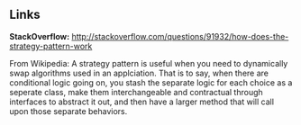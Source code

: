 ## Links
**StackOverflow:** http://stackoverflow.com/questions/91932/how-does-the-strategy-pattern-work


From Wikipedia:
A strategy pattern is useful when you need to dynamically swap algorithms used in an applciation. That is to say, when there are conditional logic going on, you stash the separate logic for each choice as a seperate class, make them interchangeable and contractual through interfaces to abstract it out, and then have a larger method that will call upon those separate behaviors.


